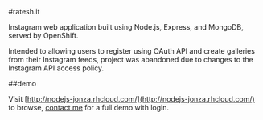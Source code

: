 #ratesh.it

Instagram web application built using Node.js, Express, and MongoDB, served by OpenShift.

Intended to allowing users to register using OAuth API and create galleries from their Instagram feeds, project was abandoned due to changes to the Instagram API access policy.

##demo

Visit [http://nodejs-jonza.rhcloud.com/](http://nodejs-jonza.rhcloud.com/) to browse, [contact me](mailto:jon.muller@gmail.com) for a full demo with login.

